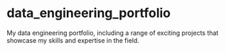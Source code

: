 # data_engineering_portfolio
My data engineering portfolio, including a range of exciting projects that showcase my skills and expertise in the field.
